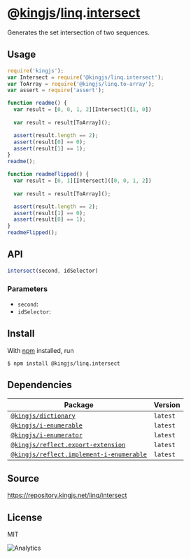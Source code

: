 # @[kingjs][@kingjs]/[linq][ns0].[intersect][ns1]
Generates the set intersection of two sequences.
## Usage
```js
require('kingjs');
var Intersect = require('@kingjs/linq.intersect');
var ToArray = require('@kingjs/linq.to-array');
var assert = require('assert');

function readme() {
  var result = [0, 0, 1, 2][Intersect]([1, 0])
  
  var result = result[ToArray]();

  assert(result.length == 2);
  assert(result[0] == 0);
  assert(result[1] == 1);
}
readme();

function readmeFlipped() {
  var result = [0, 1][Intersect]([0, 0, 1, 2])
  
  var result = result[ToArray]();

  assert(result.length == 2);
  assert(result[1] == 0);
  assert(result[0] == 1);
}
readmeFlipped();
```

## API
```ts
intersect(second, idSelector)
```

### Parameters
- `second`: 
- `idSelector`: 



## Install
With [npm](https://npmjs.org/) installed, run
```
$ npm install @kingjs/linq.intersect
```
## Dependencies
|Package|Version|
|---|---|
|[`@kingjs/dictionary`](https://www.npmjs.com/package/@kingjs/dictionary)|`latest`|
|[`@kingjs/i-enumerable`](https://www.npmjs.com/package/@kingjs/i-enumerable)|`latest`|
|[`@kingjs/i-enumerator`](https://www.npmjs.com/package/@kingjs/i-enumerator)|`latest`|
|[`@kingjs/reflect.export-extension`](https://www.npmjs.com/package/@kingjs/reflect.export-extension)|`latest`|
|[`@kingjs/reflect.implement-i-enumerable`](https://www.npmjs.com/package/@kingjs/reflect.implement-i-enumerable)|`latest`|
## Source
https://repository.kingjs.net/linq/intersect
## License
MIT

![Analytics](https://analytics.kingjs.net/linq/intersect)

[@kingjs]: https://www.npmjs.com/package/kingjs
[ns0]: https://www.npmjs.com/package/@kingjs/linq
[ns1]: https://www.npmjs.com/package/@kingjs/linq.intersect
